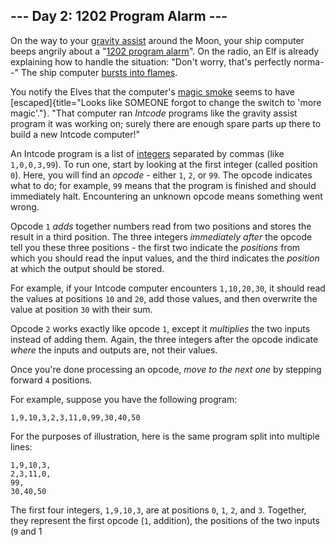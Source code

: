 \-\-- Day 2: 1202 Program Alarm \-\--
-------------------------------------

On the way to your [gravity assist] around the Moon, your ship computer
beeps angrily about a \"[1202 program alarm]\". On the radio, an Elf is
already explaining how to handle the situation: \"Don\'t worry, that\'s
perfectly norma\--\" The ship computer [bursts into flames].

You notify the Elves that the computer\'s [magic smoke] seems to have
[escaped]{title="Looks like SOMEONE forgot to change the switch to 'more magic'."}.
\"That computer ran *Intcode* programs like the gravity assist program
it was working on; surely there are enough spare parts up there to build
a new Intcode computer!\"

An Intcode program is a list of [integers] separated by commas (like
`1,0,0,3,99`). To run one, start by looking at the first integer (called
position `0`). Here, you will find an *opcode* - either `1`, `2`, or
`99`. The opcode indicates what to do; for example, `99` means that the
program is finished and should immediately halt. Encountering an unknown
opcode means something went wrong.

Opcode `1` *adds* together numbers read from two positions and stores
the result in a third position. The three integers *immediately after*
the opcode tell you these three positions - the first two indicate the
*positions* from which you should read the input values, and the third
indicates the *position* at which the output should be stored.

For example, if your Intcode computer encounters `1,10,20,30`, it should
read the values at positions `10` and `20`, add those values, and then
overwrite the value at position `30` with their sum.

Opcode `2` works exactly like opcode `1`, except it *multiplies* the two
inputs instead of adding them. Again, the three integers after the
opcode indicate *where* the inputs and outputs are, not their values.

Once you\'re done processing an opcode, *move to the next one* by
stepping forward `4` positions.

For example, suppose you have the following program:

    1,9,10,3,2,3,11,0,99,30,40,50

For the purposes of illustration, here is the same program split into
multiple lines:

    1,9,10,3,
    2,3,11,0,
    99,
    30,40,50

The first four integers, `1,9,10,3`, are at positions `0`, `1`, `2`, and
`3`. Together, they represent the first opcode (`1`, addition), the
positions of the two inputs (`9` and 1

  [gravity assist]: https://en.wikipedia.org/wiki/Gravity_assist
  [1202 program alarm]: https://www.hq.nasa.gov/alsj/a11/a11.landing.html#1023832
  [bursts into flames]: https://en.wikipedia.org/wiki/Halt_and_Catch_Fire
  [magic smoke]: https://en.wikipedia.org/wiki/Magic_smoke
  [integers]: https://en.wikipedia.org/wiki/Integer